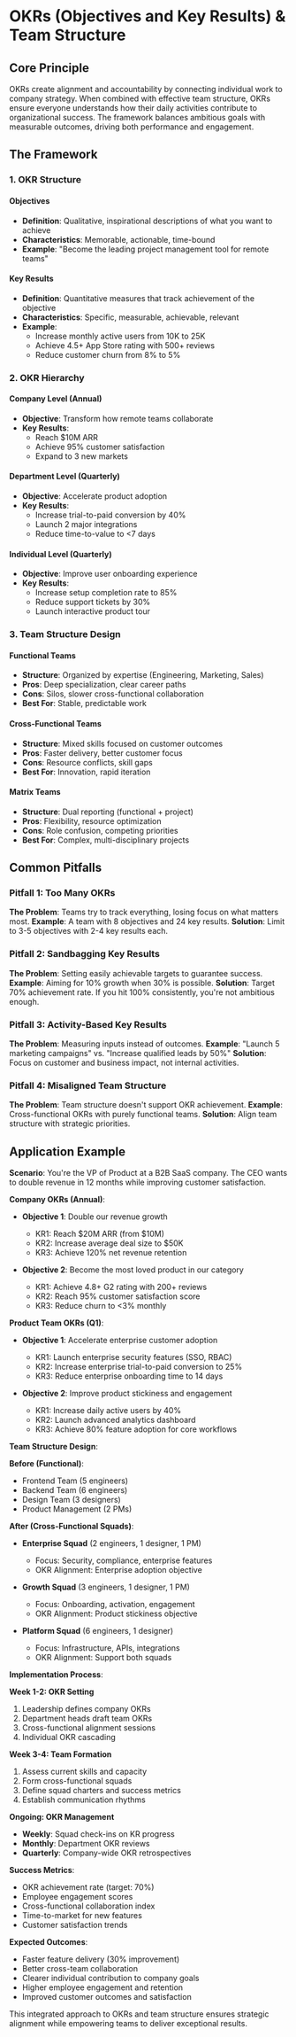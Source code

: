 # OKRs (Objectives and Key Results) & Team Structure

## Core Principle

OKRs create alignment and accountability by connecting individual work to company strategy. When combined with effective team structure, OKRs ensure everyone understands how their daily activities contribute to organizational success. The framework balances ambitious goals with measurable outcomes, driving both performance and engagement.

## The Framework

### 1. OKR Structure

#### Objectives
- **Definition**: Qualitative, inspirational descriptions of what you want to achieve
- **Characteristics**: Memorable, actionable, time-bound
- **Example**: "Become the leading project management tool for remote teams"

#### Key Results
- **Definition**: Quantitative measures that track achievement of the objective
- **Characteristics**: Specific, measurable, achievable, relevant
- **Example**: 
  - Increase monthly active users from 10K to 25K
  - Achieve 4.5+ App Store rating with 500+ reviews
  - Reduce customer churn from 8% to 5%

### 2. OKR Hierarchy

#### Company Level (Annual)
- **Objective**: Transform how remote teams collaborate
- **Key Results**:
  - Reach $10M ARR
  - Achieve 95% customer satisfaction
  - Expand to 3 new markets

#### Department Level (Quarterly)
- **Objective**: Accelerate product adoption
- **Key Results**:
  - Increase trial-to-paid conversion by 40%
  - Launch 2 major integrations
  - Reduce time-to-value to <7 days

#### Individual Level (Quarterly)
- **Objective**: Improve user onboarding experience
- **Key Results**:
  - Increase setup completion rate to 85%
  - Reduce support tickets by 30%
  - Launch interactive product tour

### 3. Team Structure Design

#### Functional Teams
- **Structure**: Organized by expertise (Engineering, Marketing, Sales)
- **Pros**: Deep specialization, clear career paths
- **Cons**: Silos, slower cross-functional collaboration
- **Best For**: Stable, predictable work

#### Cross-Functional Teams
- **Structure**: Mixed skills focused on customer outcomes
- **Pros**: Faster delivery, better customer focus
- **Cons**: Resource conflicts, skill gaps
- **Best For**: Innovation, rapid iteration

#### Matrix Teams
- **Structure**: Dual reporting (functional + project)
- **Pros**: Flexibility, resource optimization
- **Cons**: Role confusion, competing priorities
- **Best For**: Complex, multi-disciplinary projects

## Common Pitfalls

### Pitfall 1: Too Many OKRs
**The Problem**: Teams try to track everything, losing focus on what matters most.
**Example**: A team with 8 objectives and 24 key results.
**Solution**: Limit to 3-5 objectives with 2-4 key results each.

### Pitfall 2: Sandbagging Key Results
**The Problem**: Setting easily achievable targets to guarantee success.
**Example**: Aiming for 10% growth when 30% is possible.
**Solution**: Target 70% achievement rate. If you hit 100% consistently, you're not ambitious enough.

### Pitfall 3: Activity-Based Key Results
**The Problem**: Measuring inputs instead of outcomes.
**Example**: "Launch 5 marketing campaigns" vs. "Increase qualified leads by 50%"
**Solution**: Focus on customer and business impact, not internal activities.

### Pitfall 4: Misaligned Team Structure
**The Problem**: Team structure doesn't support OKR achievement.
**Example**: Cross-functional OKRs with purely functional teams.
**Solution**: Align team structure with strategic priorities.

## Application Example

**Scenario**: You're the VP of Product at a B2B SaaS company. The CEO wants to double revenue in 12 months while improving customer satisfaction.

**Company OKRs (Annual)**:
- **Objective 1**: Double our revenue growth
  - KR1: Reach $20M ARR (from $10M)
  - KR2: Increase average deal size to $50K
  - KR3: Achieve 120% net revenue retention

- **Objective 2**: Become the most loved product in our category
  - KR1: Achieve 4.8+ G2 rating with 200+ reviews
  - KR2: Reach 95% customer satisfaction score
  - KR3: Reduce churn to <3% monthly

**Product Team OKRs (Q1)**:
- **Objective 1**: Accelerate enterprise customer adoption
  - KR1: Launch enterprise security features (SSO, RBAC)
  - KR2: Increase enterprise trial-to-paid conversion to 25%
  - KR3: Reduce enterprise onboarding time to 14 days

- **Objective 2**: Improve product stickiness and engagement
  - KR1: Increase daily active users by 40%
  - KR2: Launch advanced analytics dashboard
  - KR3: Achieve 80% feature adoption for core workflows

**Team Structure Design**:

**Before (Functional)**:
- Frontend Team (5 engineers)
- Backend Team (6 engineers)
- Design Team (3 designers)
- Product Management (2 PMs)

**After (Cross-Functional Squads)**:
- **Enterprise Squad** (2 engineers, 1 designer, 1 PM)
  - Focus: Security, compliance, enterprise features
  - OKR Alignment: Enterprise adoption objective

- **Growth Squad** (3 engineers, 1 designer, 1 PM)
  - Focus: Onboarding, activation, engagement
  - OKR Alignment: Product stickiness objective

- **Platform Squad** (6 engineers, 1 designer)
  - Focus: Infrastructure, APIs, integrations
  - OKR Alignment: Support both squads

**Implementation Process**:

**Week 1-2: OKR Setting**
1. Leadership defines company OKRs
2. Department heads draft team OKRs
3. Cross-functional alignment sessions
4. Individual OKR cascading

**Week 3-4: Team Formation**
1. Assess current skills and capacity
2. Form cross-functional squads
3. Define squad charters and success metrics
4. Establish communication rhythms

**Ongoing: OKR Management**
- **Weekly**: Squad check-ins on KR progress
- **Monthly**: Department OKR reviews
- **Quarterly**: Company-wide OKR retrospectives

**Success Metrics**:
- OKR achievement rate (target: 70%)
- Employee engagement scores
- Cross-functional collaboration index
- Time-to-market for new features
- Customer satisfaction trends

**Expected Outcomes**:
- Faster feature delivery (30% improvement)
- Better cross-team collaboration
- Clearer individual contribution to company goals
- Higher employee engagement and retention
- Improved customer outcomes and satisfaction

This integrated approach to OKRs and team structure ensures strategic alignment while empowering teams to deliver exceptional results.
